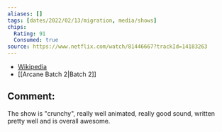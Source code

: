 ```yaml
---
aliases: []
tags: [dates/2022/02/13/migration, media/shows]
chips:
  Rating: 91
  Consumed: true
source: https://www.netflix.com/watch/81446667?trackId=14183263
---
```

- [Wikipedia](https://en.wikipedia.org/wiki/Arcane_(TV_series))
- [[Arcane Batch 2|Batch 2]]

## Comment:
  The show is "crunchy", really well animated, really good sound, written pretty well and is overall awesome. 
